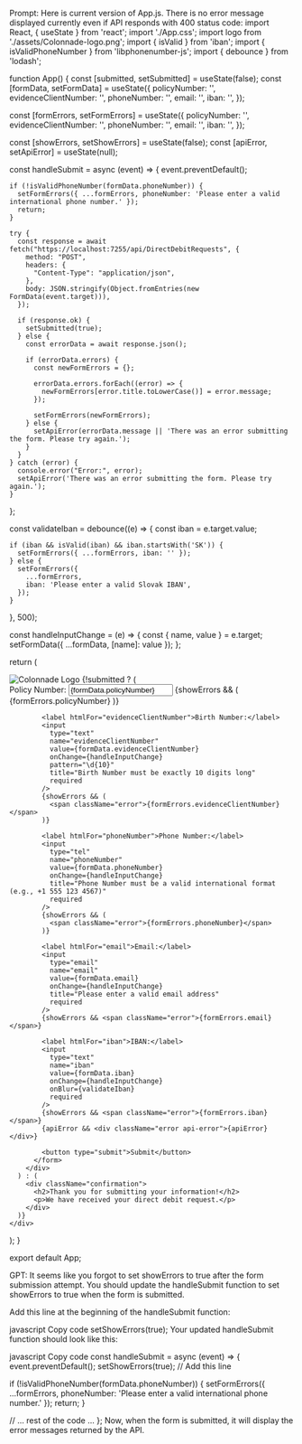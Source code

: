 Prompt:
Here is current version of App.js. There is no error message displayed currently even if API responds with 400 status code: import React, { useState } from 'react';
import './App.css';
import logo from './assets/Colonnade-logo.png';
import { isValid } from 'iban';
import { isValidPhoneNumber } from 'libphonenumber-js';
import { debounce } from 'lodash';

function App() {
  const [submitted, setSubmitted] = useState(false);
  const [formData, setFormData] = useState({
    policyNumber: '',
    evidenceClientNumber: '',
    phoneNumber: '',
    email: '',
    iban: '',
  });
  
  const [formErrors, setFormErrors] = useState({
    policyNumber: '',
    evidenceClientNumber: '',
    phoneNumber: '',
    email: '',
    iban: '',
  });

  const [showErrors, setShowErrors] = useState(false);
  const [apiError, setApiError] = useState(null);

  const handleSubmit = async (event) => {
    event.preventDefault();
  
    if (!isValidPhoneNumber(formData.phoneNumber)) {
      setFormErrors({ ...formErrors, phoneNumber: 'Please enter a valid international phone number.' });
      return;
    }
  
    try {
      const response = await fetch("https://localhost:7255/api/DirectDebitRequests", {
        method: "POST",
        headers: {
          "Content-Type": "application/json",
        },
        body: JSON.stringify(Object.fromEntries(new FormData(event.target))),
      });
  
      if (response.ok) {
        setSubmitted(true);
      } else {
        const errorData = await response.json();
  
        if (errorData.errors) {
          const newFormErrors = {};
  
          errorData.errors.forEach((error) => {
            newFormErrors[error.title.toLowerCase()] = error.message;
          });
  
          setFormErrors(newFormErrors);
        } else {
          setApiError(errorData.message || 'There was an error submitting the form. Please try again.');
        }
      }
    } catch (error) {
      console.error("Error:", error);
      setApiError('There was an error submitting the form. Please try again.');
    }
  };

  const validateIban = debounce((e) => {
    const iban = e.target.value;
  
    if (iban && isValid(iban) && iban.startsWith('SK')) {
      setFormErrors({ ...formErrors, iban: '' });
    } else {
      setFormErrors({
        ...formErrors,
        iban: 'Please enter a valid Slovak IBAN',
      });
    }
  }, 500);

  const handleInputChange = (e) => {
    const { name, value } = e.target;
    setFormData({ ...formData, [name]: value });
  };

  return (
    <div className="App">
      <img src={logo} alt="Colonnade Logo" className="logo" />
      {!submitted ? (
        <div className="form-container">
          <form onSubmit={handleSubmit}>
            <label htmlFor="policyNumber">Policy Number:</label>
            <input
              type="text"
              name="policyNumber"
              value={formData.policyNumber}
              onChange={handleInputChange}
              pattern="\d{10}"
              title="Policy Number must be exactly 10 digits long"
              required
            />
            {showErrors && (
              <span className="error">{formErrors.policyNumber}</span>
            )}

            <label htmlFor="evidenceClientNumber">Birth Number:</label>
            <input
              type="text"
              name="evidenceClientNumber"
              value={formData.evidenceClientNumber}
              onChange={handleInputChange}
              pattern="\d{10}"
              title="Birth Number must be exactly 10 digits long"
              required
            />
            {showErrors && (
              <span className="error">{formErrors.evidenceClientNumber}</span>
            )}

            <label htmlFor="phoneNumber">Phone Number:</label>
            <input
              type="tel"
              name="phoneNumber"
              value={formData.phoneNumber}
              onChange={handleInputChange}
              title="Phone Number must be a valid international format (e.g., +1 555 123 4567)"
              required
            />
            {showErrors && (
              <span className="error">{formErrors.phoneNumber}</span>
            )}

            <label htmlFor="email">Email:</label>
            <input
              type="email"
              name="email"
              value={formData.email}
              onChange={handleInputChange}
              title="Please enter a valid email address"
              required
            />
            {showErrors && <span className="error">{formErrors.email}</span>}

            <label htmlFor="iban">IBAN:</label>
            <input
              type="text"
              name="iban"
              value={formData.iban}
              onChange={handleInputChange}
              onBlur={validateIban}
              required
            />
            {showErrors && <span className="error">{formErrors.iban}</span>}
            {apiError && <div className="error api-error">{apiError}</div>}

            <button type="submit">Submit</button>
          </form>
        </div>
      ) : (
        <div className="confirmation">
          <h2>Thank you for submitting your information!</h2>
          <p>We have received your direct debit request.</p>
        </div>
      )}
    </div>
  );
}

export default App; 

GPT:
It seems like you forgot to set showErrors to true after the form submission attempt. You should update the handleSubmit function to set showErrors to true when the form is submitted.

Add this line at the beginning of the handleSubmit function:

javascript
Copy code
setShowErrors(true);
Your updated handleSubmit function should look like this:

javascript
Copy code
const handleSubmit = async (event) => {
  event.preventDefault();
  setShowErrors(true); // Add this line
  
  if (!isValidPhoneNumber(formData.phoneNumber)) {
    setFormErrors({ ...formErrors, phoneNumber: 'Please enter a valid international phone number.' });
    return;
  }

  // ... rest of the code ...
};
Now, when the form is submitted, it will display the error messages returned by the API.